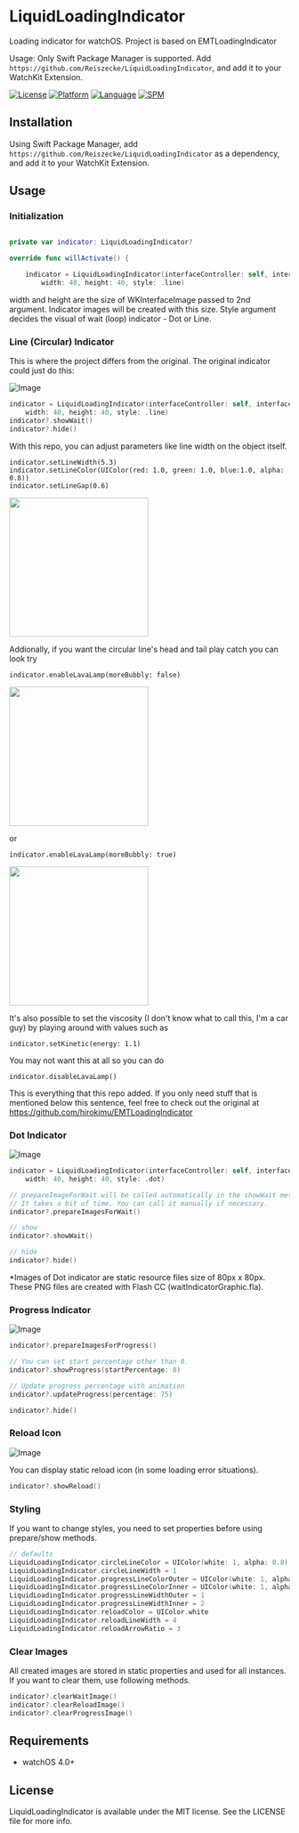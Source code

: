 # LiquidLoadingIndicator
Loading indicator for watchOS. Project is based on EMTLoadingIndicator


Usage: Only Swift Package Manager is supported. Add `https://github.com/Reiszecke/LiquidLoadingIndicator`, and add it to your WatchKit Extension. 



[![License](https://img.shields.io/badge/license-MIT-blue.svg?style=flat
            )](http://mit-license.org) [![Platform](https://img.shields.io/badge/platform-watchOS-lightgrey.svg?style=flat
             )](https://developer.apple.com/resources/) [![Language](https://img.shields.io/badge/language-swift-orange.svg?style=flat
             )](https://developer.apple.com/swift) [![SPM](https://img.shields.io/badge/spm-compatible-brightgreen.svg?style=flat)](https://github.com/apple/swift-package-manager)

## Installation
Using Swift Package Manager, add `https://github.com/Reiszecke/LiquidLoadingIndicator` as a dependency, and add it to your WatchKit Extension.


## Usage

### Initialization

```swift

private var indicator: LiquidLoadingIndicator?

override func willActivate() {

    indicator = LiquidLoadingIndicator(interfaceController: self, interfaceImage: image!,
        width: 40, height: 40, style: .line)
```

width and height are the size of WKInterfaceImage passed to 2nd argument. Indicator images will be created with this size.
Style argument decides the visual of wait (loop) indicator - Dot or Line.

### Line (Circular) Indicator

This is where the project differs from the original. The original indicator could just do this:

![Image](/webpage/stockline.jpeg)

```swift
indicator = LiquidLoadingIndicator(interfaceController: self, interfaceImage: image!,
    width: 40, height: 40, style: .line)
indicator?.showWait()
indicator?.hide()
```

With this repo, you can adjust parameters like line width on the object itself.

```     
indicator.setLineWidth(5.3)
indicator.setLineColor(UIColor(red: 1.0, green: 1.0, blue:1.0, alpha: 0.8))
indicator.setLineGap(0.6)
``` 

<img src="/webpage/loading-indicator.gif" height="250"/>

Addionally, if you want the circular line's head and tail play catch you can look try

```
indicator.enableLavaLamp(moreBubbly: false)
```

<img src="/webpage/loading-indicator-less-bubbly.gif" height="250"/>

or 

```
indicator.enableLavaLamp(moreBubbly: true)
```

<img src="/webpage/loading-indicator-more-bubbly.gif" height="250"/>

It's also possible to set the viscosity (I don't know what to call this, I'm a car guy) by playing around with values such as

```
indicator.setKinetic(energy: 1.1)
```
You may not want this at all so you can do 

```
indicator.disableLavaLamp()
```

This is everything that this repo added. If you only need stuff that is mentioned below this sentence, feel free to check out the original at https://github.com/hirokimu/EMTLoadingIndicator

### Dot Indicator

![Image](/webpage/stockdot.jpeg)

```swift
indicator = LiquidLoadingIndicator(interfaceController: self, interfaceImage: image!,
    width: 40, height: 40, style: .dot)

// prepareImageForWait will be called automatically in the showWait method at the first time.
// It takes a bit of time. You can call it manually if necessary.
indicator?.prepareImagesForWait()

// show
indicator?.showWait()

// hide
indicator?.hide()
```
*Images of Dot indicator are static resource files size of 80px x 80px.
 These PNG files are created with Flash CC (waitIndicatorGraphic.fla).


### Progress Indicator

![Image](/webpage/stockprogress.jpeg)

```swift
indicator?.prepareImagesForProgress()

// You can set start percentage other than 0.
indicator?.showProgress(startPercentage: 0)

// Update progress percentage with animation
indicator?.updateProgress(percentage: 75)

indicator?.hide()
```

### Reload Icon

![Image](/webpage/stockreload.jpeg)


You can display static reload icon (in some loading error situations).

```swift
indicator?.showReload()
```

### Styling

If you want to change styles, you need to set properties before using prepare/show methods.

```swift
// defaults
LiquidLoadingIndicator.circleLineColor = UIColor(white: 1, alpha: 0.8)
LiquidLoadingIndicator.circleLineWidth = 1
LiquidLoadingIndicator.progressLineColorOuter = UIColor(white: 1, alpha: 0.28)
LiquidLoadingIndicator.progressLineColorInner = UIColor(white: 1, alpha: 0.70)
LiquidLoadingIndicator.progressLineWidthOuter = 1
LiquidLoadingIndicator.progressLineWidthInner = 2
LiquidLoadingIndicator.reloadColor = UIColor.white
LiquidLoadingIndicator.reloadLineWidth = 4
LiquidLoadingIndicator.reloadArrowRatio = 3
```

### Clear Images

All created images are stored in static properties and used for all instances.
If you want to clear them, use following methods.

```swift
indicator?.clearWaitImage()
indicator?.clearReloadImage()
indicator?.clearProgressImage()
```

## Requirements
- watchOS 4.0+

## License
LiquidLoadingIndicator is available under the MIT license. See the LICENSE file for more info.
